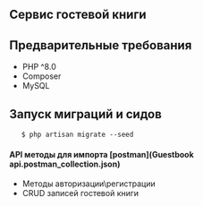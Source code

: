 ## Сервис гостевой книги

## Предварительные требования
* PHP ^8.0
* Composer
* MySQL

## Запуск миграций и сидов

```
   $ php artisan migrate --seed
```

#### API методы для импорта [postman](Guestbook api.postman_collection.json)
* Методы авторизации\регистрации
* CRUD записей гостевой книги
